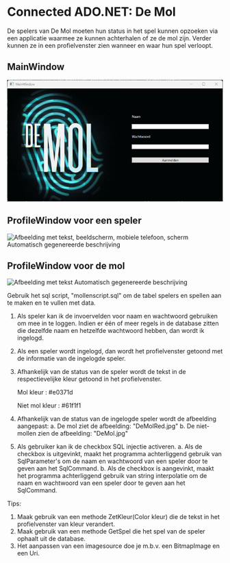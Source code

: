 # Connected ADO.NET: De Mol

De spelers van De Mol moeten hun status in het spel kunnen opzoeken via een applicatie waarmee ze kunnen achterhalen of ze de mol zijn. Verder kunnen ze in een profielvenster zien wanneer en waar hun spel verloopt.

## MainWindow

![](./media/image1.png)

## ProfileWindow voor een speler

![Afbeelding met tekst, beeldscherm, mobiele telefoon, scherm
Automatisch gegenereerde beschrijving](./media/image2.png)

## ProfileWindow voor de mol

![Afbeelding met tekst Automatisch gegenereerde
beschrijving](./media/image3.png)

Gebruik het sql script, "mollenscript.sql" om de tabel spelers en spellen aan te maken en te vullen met data.

1.  Als speler kan ik de invoervelden voor naam en wachtwoord gebruiken om mee in te loggen. Indien er één of meer regels in de database zitten die dezelfde naam en hetzelfde wachtwoord hebben, dan wordt ik ingelogd.
2.  Als een speler wordt ingelogd, dan wordt het profielvenster getoond met de informatie van de ingelogde speler.
3.  Afhankelijk van de status van de speler wordt de tekst in de respectievelijke kleur getoond in het profielvenster.

    Mol kleur : #e0371d
    
    Niet mol kleur : #61f1f1
    
5.  Afhankelijk van de status van de ingelogde speler wordt de afbeelding aangepast:
    a.  De mol ziet de afbeelding: "DeMolRed.jpg"
    b.  De niet-mollen zien de afbeelding: "DeMol.jpg"
6.  Als gebruiker kan ik de checkbox SQL injectie activeren.
    a.  Als de checkbox is uitgevinkt, maakt het programma achterliggend gebruik van SqlParameter's om de naam en wachtwoord van een speler door te geven aan het SqlCommand.
    b.  Als de checkbox is aangevinkt, maakt het programma achterliggend gebruik van string interpolatie om de naam en wachtwoord van een speler door te geven aan het SqlCommand.

Tips:

1.  Maak gebruik van een methode ZetKleur(Color kleur) die de tekst in het profielvenster van kleur verandert.
2.  Maak gebruik van een methode GetSpel die het spel van de speler ophaalt uit de database.
3.  Het aanpassen van een imagesource doe je m.b.v. een BitmapImage en een Uri.
